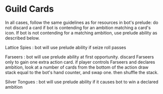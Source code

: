 # Guild Cards

In all cases, follow the same guidelines as for resources in bot's prelude: do not discard a card if bot is contending for an ambition matching a card's icon. If bot is not contending for a matching ambition, use prelude ability as described below.

Lattice Spies
: bot will use prelude ability if seize roll passes

Farseers
: bot will use prelude ability at first opportunity. discard Farseers only to gain one extra action card. if player controls Farseers and declares ambition, look at a number of cards from the bottom of the action draw stack equal to the bot's hand counter, and swap one. then shuffle the stack.

Silver Tongues
: bot will use prelude ability if it causes bot to win a declared ambition
